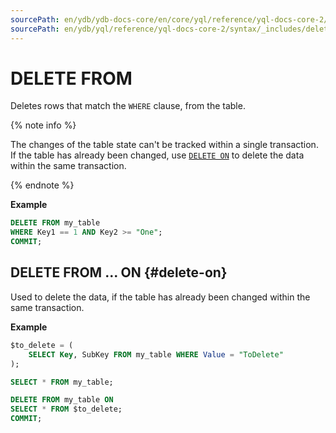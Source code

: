 ```yaml
---
sourcePath: en/ydb/ydb-docs-core/en/core/yql/reference/yql-docs-core-2/syntax/_includes/delete.md
sourcePath: en/ydb/yql/reference/yql-docs-core-2/syntax/_includes/delete.md
---
```


# DELETE FROM

Deletes rows that match the `WHERE` clause, from the table.

{% note info %}

The changes of the table state can't be tracked within a single transaction. If the table has already been changed, use [`DELETE ON`](#delete-on) to delete the data within the same transaction.

{% endnote %}

**Example**

```sql
DELETE FROM my_table 
WHERE Key1 == 1 AND Key2 >= "One";
COMMIT;
```

## DELETE FROM ... ON {#delete-on}

Used to delete the data, if the table has already been changed within the same transaction.

**Example**

```sql
$to_delete = (
    SELECT Key, SubKey FROM my_table WHERE Value = "ToDelete"
);

SELECT * FROM my_table;

DELETE FROM my_table ON 
SELECT * FROM $to_delete;
COMMIT;
```

